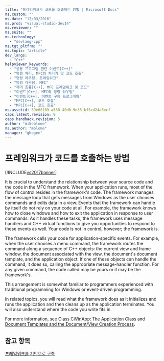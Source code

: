 ```yaml
---
title: "프레임워크가 코드를 호출하는 방법 | Microsoft Docs"
ms.custom: ""
ms.date: "12/03/2016"
ms.prod: "visual-studio-dev14"
ms.reviewer: ""
ms.suite: ""
ms.technology: 
  - "devlang-cpp"
ms.tgt_pltfrm: ""
ms.topic: "article"
dev_langs: 
  - "C++"
helpviewer_keywords: 
  - "응용 프로그램 관련 이벤트[C++]"
  - "명령 처리, MFC의 처리기 및 코드 호출"
  - "명령 라우팅, 프레임워크"
  - "명령 라우팅, MFC"
  - "제어 흐름[C++], MFC 프레임워크 및 코드"
  - "이벤트[C++], MFC의 명령 라우팅"
  - "이벤트[C++], 이벤트 구동 프로그래밍"
  - "MFC[C++], 코드 호출"
  - "MFC[C++], 코드 호출"
ms.assetid: 39e68189-a580-40d0-9e35-bf5cd24a8ecf
caps.latest.revision: 9
caps.handback.revision: 5
author: "mikeblome"
ms.author: "mblome"
manager: "ghogen"
---
```

# 프레임워크가 코드를 호출하는 방법
[!INCLUDE[vs2017banner](../assembler/inline/includes/vs2017banner.md)]

It is crucial to understand the relationship between your source code and the code in the MFC framework.  When your application runs, most of the flow of control resides in the framework's code.  The framework manages the message loop that gets messages from Windows as the user chooses commands and edits data in a view.  Events that the framework can handle by itself do not rely on your code at all.  For example, the framework knows how to close windows and how to exit the application in response to user commands.  As it handles these tasks, the framework uses message handlers and C\+\+ virtual functions to give you opportunities to respond to these events as well.  Your code is not in control, however; the framework is.  
  
 The framework calls your code for application\-specific events.  For example, when the user chooses a menu command, the framework routes the command along a sequence of C\+\+ objects: the current view and frame window, the document associated with the view, the document's document template, and the application object.  If one of these objects can handle the command, it does so, calling the appropriate message\-handler function.  For any given command, the code called may be yours or it may be the framework's.  
  
 This arrangement is somewhat familiar to programmers experienced with traditional programming for Windows or event\-driven programming.  
  
 In related topics, you will read what the framework does as it initializes and runs the application and then cleans up as the application terminates.  You will also understand where the code you write fits in.  
  
 For more information, see [Class CWinApp: The Application Class](../mfc/cwinapp-the-application-class.md) and [Document Templates and the Document\/View Creation Process](../mfc/document-templates-and-the-document-view-creation-process.md).  
  
## 참고 항목  
 [프레임워크를 기반으로 구축](../mfc/building-on-the-framework.md)